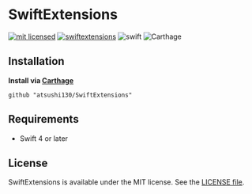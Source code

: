 # SwiftExtensions

[![mit licensed](https://img.shields.io/badge/License-MIT-d94c32.svg)](./license)
[![swiftextensions](https://img.shields.io/badge/Swift-SwiftExtensions-3B5998.svg)](https://github.com/atsushi130/SwiftExtensions.git)
![swift](https://img.shields.io/badge/Swift-4-ffac45.svg)
![Carthage](https://img.shields.io/badge/Carthage-v1.0.0-7ec9d9.svg)

## Installation
**Install via [Carthage](https://github.com/Carthage/Carthage)**
```
github "atsushi130/SwiftExtensions"
```

## Requirements
- Swift 4 or later

## License
SwiftExtensions is available under the MIT license. See the [LICENSE file](https://github.com/atsushi130/SwiftExtensions/blob/master/license).
